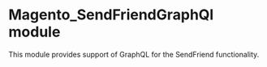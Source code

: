 # Magento_SendFriendGraphQl module

This module provides support of GraphQL for the SendFriend functionality.
